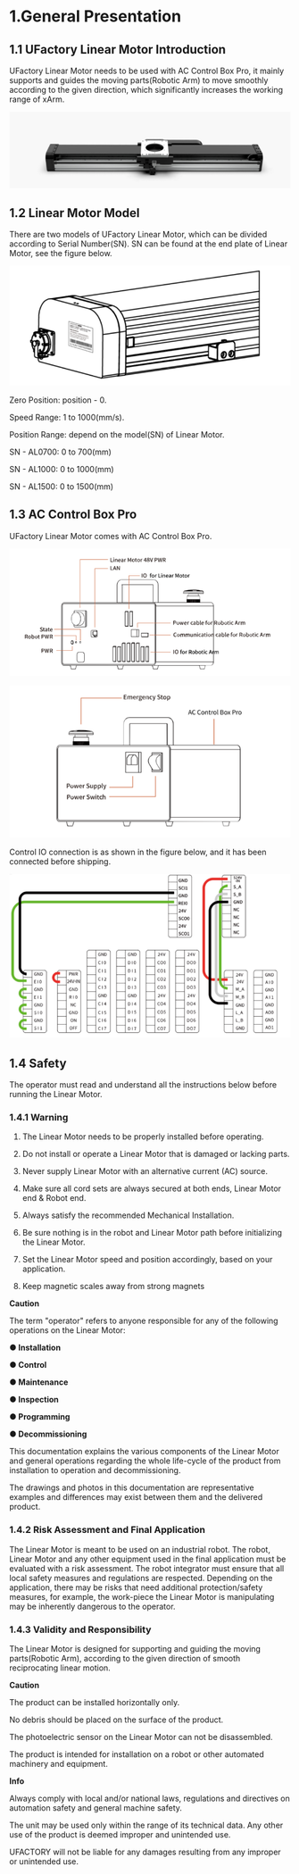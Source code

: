 # 1.General Presentation

## 1.1 UFactory Linear Motor Introduction
UFactory Linear Motor needs to be used with AC Control Box Pro, it mainly supports and guides the moving parts(Robotic Arm) to move smoothly according to the given direction, which significantly increases the working range of xArm.

![](assets/img.png)


## 1.2 Linear Motor Model

There are two models of UFactory Linear Motor, which can be divided according to Serial Number(SN). SN can be found at the end plate of Linear Motor, see the figure below.

![](assets/img_1.png)

Zero Position: position - 0.

Speed Range: 1 to 1000(mm/s).

Position Range: depend on the model(SN) of Linear Motor. 

SN - AL0700: 0 to 700(mm)

SN - AL1000: 0 to 1000(mm)

SN - AL1500: 0 to 1500(mm)

## 1.3 AC Control Box Pro



UFactory Linear Motor comes with AC Control Box Pro.

![](assets/img_3.png)


![](assets/img_4.png)


Control IO connection is as shown in the figure below, and it has been connected before shipping.

![](assets/img_5.png)

## 1.4 Safety

The operator must read and understand all the instructions below before running the Linear Motor.

### 1.4.1 Warning

1. The Linear Motor needs to be properly installed before operating.

2. Do not install or operate a Linear Motor that is damaged or lacking parts.

3. Never supply Linear Motor with an alternative current (AC) source.

4. Make sure all cord sets are always secured at both ends, Linear Motor end & Robot end.

5. Always satisfy the recommended Mechanical Installation.

6. Be sure nothing is in the robot and Linear Motor path before initializing the Linear Motor.

7. Set the Linear Motor speed and position accordingly, based on your application.

8. Keep magnetic scales away from strong magnets

**Caution**

The term "operator" refers to anyone responsible for any of the following operations on the Linear Motor:

   **● Installation**

   **● Control**

   **● Maintenance**

   **● Inspection**

   **● Programming**

   **● Decommissioning**

   This documentation explains the various components of the Linear Motor and general operations regarding the whole life-cycle of the product from installation to operation and decommissioning.

   The drawings and photos in this documentation are representative examples and differences may exist between them and the delivered product.
### 1.4.2 Risk Assessment and Final Application

The Linear Motor is meant to be used on an industrial robot. The robot, Linear Motor and any other equipment used in the final application must be evaluated with a risk assessment. The robot integrator must ensure that all local safety measures and regulations are respected. Depending on the application, there may be risks that need additional protection/safety measures, for example, the work-piece the Linear Motor is manipulating may be inherently dangerous to the operator.

### 1.4.3 Validity and Responsibility

The Linear Motor is designed for supporting and guiding the moving parts(Robotic Arm), according to the given direction of smooth reciprocating linear motion.

**Caution**

The product can be installed horizontally only.

No debris should be placed on the surface of the product.

The photoelectric sensor on the Linear Motor can not be disassembled.

The product is intended for installation on a robot or other automated machinery and equipment.

**Info**

Always comply with local and/or national laws, regulations and directives on automation safety and general machine safety.

The unit may be used only within the range of its technical data. Any other use of the product is deemed improper and unintended use.

UFACTORY will not be liable for any damages resulting from any improper or unintended use.


